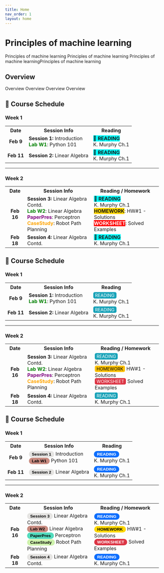 ```yaml
---
title: Home
nav_order: 1
layout: home
---
```


# Principles of machine learning
Principles of machine learning Principles of machine learning Principles of machine learningPrinciples of machine learning

## Overview
 Overview Overview Overview Overview


## 📅 Course Schedule

### Week 1

<table>
  <tr>
    <th>Date</th>
    <th>Session Info</th>
    <th>Reading</th>
  </tr>
  <tr>
    <td style="text-align:center;"><strong>Feb 9</strong></td>
    <td><strong>Session 1:</strong> Introduction <br> <span style="color:green;"><strong>Lab W1</strong></span>: Python 101</td>
    <td><span style="background-color:cyan;">📘 <strong>READING</strong></span><br> K. Murphy Ch.1</td>
  </tr>
  <tr>
    <td style="text-align:center;"><strong>Feb 11</strong></td>
    <td><strong>Session 2:</strong> Linear Algebra</td>
    <td><span style="background-color:cyan;">📘 <strong>READING</strong></span><br> K. Murphy Ch.1</td>
  </tr>
</table>

---

### Week 2

<table>
  <tr>
    <th>Date</th>
    <th>Session Info</th>
    <th>Reading / Homework</th>
  </tr>
  <tr>
    <td style="text-align:center;"><strong>Feb 16</strong></td>
    <td>
      <strong>Session 3:</strong> Linear Algebra Contd. <br>
      <span style="color:green;"><strong>Lab W2</strong></span>: Linear Algebra <br>
      <span style="color:purple;"><strong>PaperPres</strong></span>: Perceptron <br>
      <span style="color:orange;"><strong>CaseStudy</strong></span>: Robot Path Planning
    </td>
    <td>
      <span style="background-color:cyan;">📘 <strong>READING</strong></span><br>
      K. Murphy Ch.1 <br>
      <span style="background-color:gold;"><strong>HOMEWORK</strong></span>: HW#1 - Solutions <br>
      <span style="background-color:red; color:white;"><strong>WORKSHEET</strong></span>: Solved Examples
    </td>
  </tr>
  <tr>
    <td style="text-align:center;"><strong>Feb 18</strong></td>
    <td><strong>Session 4:</strong> Linear Algebra Contd.</td>
    <td><span style="background-color:cyan;">📘 <strong>READING</strong></span><br> K. Murphy Ch.1</td>
  </tr>
</table>

## 📅 Course Schedule

### Week 1

<table>
  <tr>
    <th>Date</th>
    <th>Session Info</th>
    <th>Reading</th>
  </tr>
  <tr>
    <td style="text-align:center;"><strong>Feb 9</strong></td>
    <td><strong>Session 1:</strong> Introduction <br> <span style="color:green;"><strong>Lab W1</strong></span>: Python 101</td>
    <td><span style="display:inline-block; background:#17a2b8; color:white; padding:2px 6px; border-radius:5px; font-size:90%;">READING</span><br> K. Murphy Ch.1</td>
  </tr>
  <tr>
    <td style="text-align:center;"><strong>Feb 11</strong></td>
    <td><strong>Session 2:</strong> Linear Algebra</td>
    <td><span style="display:inline-block; background:#17a2b8; color:white; padding:2px 6px; border-radius:5px; font-size:90%;">READING</span><br> K. Murphy Ch.1</td>
  </tr>
</table>

---

### Week 2

<table>
  <tr>
    <th>Date</th>
    <th>Session Info</th>
    <th>Reading / Homework</th>
  </tr>
  <tr>
    <td style="text-align:center;"><strong>Feb 16</strong></td>
    <td>
      <strong>Session 3:</strong> Linear Algebra Contd. <br>
      <span style="color:green;"><strong>Lab W2</strong></span>: Linear Algebra <br>
      <span style="color:purple;"><strong>PaperPres</strong></span>: Perceptron <br>
      <span style="color:orange;"><strong>CaseStudy</strong></span>: Robot Path Planning
    </td>
    <td>
      <span style="display:inline-block; background:#17a2b8; color:white; padding:2px 6px; border-radius:5px; font-size:90%;">READING</span><br>
      K. Murphy Ch.1 <br>
      <span style="display:inline-block; background:#ffc107; color:black; padding:2px 6px; border-radius:5px; font-size:90%;">HOMEWORK</span> HW#1 - Solutions <br>
      <span style="display:inline-block; background:#dc3545; color:white; padding:2px 6px; border-radius:5px; font-size:90%;">WORKSHEET</span> Solved Examples
    </td>
  </tr>
  <tr>
    <td style="text-align:center;"><strong>Feb 18</strong></td>
    <td><strong>Session 4:</strong> Linear Algebra Contd.</td>
    <td><span style="display:inline-block; background:#17a2b8; color:white; padding:2px 6px; border-radius:5px; font-size:90%;">READING</span><br> K. Murphy Ch.1</td>
  </tr>
</table>

## 📅 Course Schedule

<style>
.badge {
  display: inline-block;
  background-color: #0d6efd; /* Bootstrap primary blue */
  color: white;
  padding: 3px 10px;
  border-radius: 18px;
  font-size: 85%;
  font-weight: bold;
  font-family: sans-serif;
}
</style>

### Week 1

<table>
  <tr>
    <th>Date</th>
    <th>Session Info</th>
    <th>Reading</th>
  </tr>
  <tr>
    <td style="text-align:center;"><strong>Feb 9</strong></td>
    <td><span class="badge" style="background-color:#E5E4E2; color:black;">Session 1</span> Introduction <br> <span class="badge" style="background-color:#c88b80; color:black;">Lab W1</span> Python 101</td>
    <td><span class="badge">READING</span><br> K. Murphy Ch.1</td>
  </tr>
  <tr>
    <td style="text-align:center;"><strong>Feb 11</strong></td>
    <td><span class="badge" style="background-color:#E5E4E2; color:black;">Session 2</span> Linear Algebra</td>
    <td><span class="badge">READING</span><br> K. Murphy Ch.1</td>
  </tr>
</table>

---

### Week 2

<table>
  <tr>
    <th>Date</th>
    <th>Session Info</th>
    <th>Reading / Homework</th>
  </tr>
  <tr>
    <td style="text-align:center;"><strong>Feb 16</strong></td>
    <td>
      <span class="badge" style="background-color:#E5E4E2; color:black;">Session 3</span> Linear Algebra Contd. <br>
      <span class="badge" style="background-color:#c88b80; color:black;">Lab W2</span> Linear Algebra <br>
      <span class="badge" style="background-color:#52dbbd; color:black;">PaperPres</span> Perceptron <br>
      <span class="badge" style="background-color:#cef2ac; color:black;">CaseStudy</span> Robot Path Planning
    </td>
    <td>
      <span class="badge">READING</span><br>
      K. Murphy Ch.1 <br>
      <span class="badge" style="background-color:gold; color:black;">HOMEWORK</span> HW#1 - Solutions <br>
      <span class="badge" style="background-color:#dc3545;">WORKSHEET</span> Solved Examples
    </td>
  </tr>
  <tr>
    <td style="text-align:center;"><strong>Feb 18</strong></td>
    <td><span class="badge" style="background-color:#E5E4E2; color:black;">Session 4</span> Linear Algebra Contd.</td>
    <td><span class="badge">READING</span><br> K. Murphy Ch.1</td>
  </tr>
</table>





